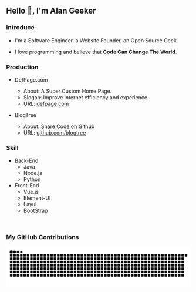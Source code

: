 <!--
**AlanGeeker/AlanGeeker** is a ✨ _special_ ✨ repository because its `README.md` (this file) appears on your GitHub profile.

Here are some ideas to get you started:

- 🔭 I’m currently working on ...
- 🌱 I’m currently learning ...
- 👯 I’m looking to collaborate on ...
- 🤔 I’m looking for help with ...
- 💬 Ask me about ...
- 📫 How to reach me: ...
- 😄 Pronouns: ...
- ⚡ Fun fact: ...
-->


## Hello 👋, I'm Alan Geeker

### Introduce
- I'm a Software Engineer, a Website Founder, an Open Source Geek.

- I love programming and believe that **Code Can Change The World**.

### Production
- DefPage.com
  - About: A Super Custom Home Page.
  - Slogan: Improve Internet efficiency and experience.
  - URL: [defpage.com](https://defpage.com/)

- BlogTree
  - About: Share Code on Github
  - URL: [github.com/blogtree](https://github.com/blogtree)

### Skill
- Back-End
  - Java
  - Node.js
  - Python
- Front-End
  - Vue.js
  - Element-UI
  - Layui
  - BootStrap

<br/>

### My GitHub Contributions
![](https://raw.githubusercontent.com/AlanGeeker/AlanGeeker/main/statics/github-contribution-grid-snake.svg)